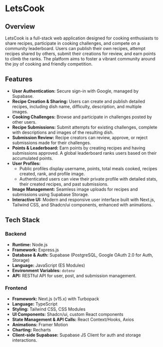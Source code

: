 # LetsCook

## Overview

LetsCook is a full-stack web application designed for cooking enthusiasts to share recipes, participate in cooking challenges, and compete on a community leaderboard. Users can publish their own recipes, attempt recipes shared by others, submit their creations for review, and earn points to climb the ranks. The platform aims to foster a vibrant community around the joy of cooking and friendly competition.

## Features

*   **User Authentication:** Secure sign-in with Google, managed by Supabase.
*   **Recipe Creation & Sharing:** Users can create and publish detailed recipes, including dish name, difficulty, description, and multiple images.
*   **Cooking Challenges:** Browse and participate in challenges posted by other users.
*   **Recipe Submissions:** Submit attempts for existing challenges, complete with descriptions and images of the resulting dish.
*   **Submission Review:** Recipe creators can review, approve, or reject submissions made for their challenges.
*   **Points & Leaderboard:** Earn points by creating recipes and having submissions approved. A global leaderboard ranks users based on their accumulated points.
*   **User Profiles:**
    *   Public profiles display username, points, total meals cooked, recipes created, rank, and profile image.
    *   Authenticated users can view their private profile with detailed stats, their created recipes, and past submissions.
*   **Image Management:** Seamless image uploads for recipes and submissions using Supabase Storage.
*   **Interactive UI:** Modern and responsive user interface built with Next.js, Tailwind CSS, and Shadcn/ui components, enhanced with animations.

## Tech Stack

### Backend

*   **Runtime:** Node.js
*   **Framework:** Express.js
*   **Database & Auth:** Supabase (PostgreSQL, Google OAuth 2.0 for Auth, Storage)
*   **Language:** JavaScript (ES Modules)
*   **Environment Variables:** `dotenv`
*   **API:** RESTful API for user, post, and submission management.

### Frontend

*   **Framework:** Next.js (v15.x) with Turbopack
*   **Language:** TypeScript
*   **Styling:** Tailwind CSS, CSS Modules
*   **UI Components:** Shadcn/ui, custom React components
*   **State Management & API Calls:** React Context/Hooks, Axios
*   **Animations:** Framer Motion
*   **Charting:** Recharts
*   **Client-side Supabase:** Supabase JS Client for auth and storage interactions.

